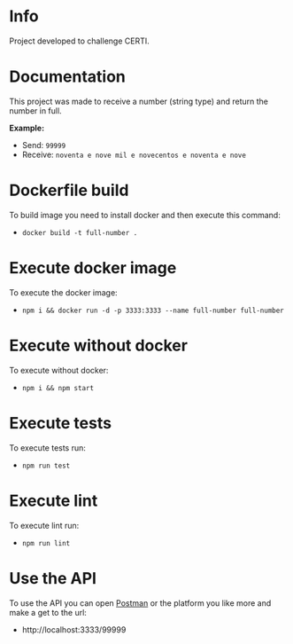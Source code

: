 # Info

Project developed to challenge CERTI.

# Documentation

This project was made to receive a number (string type) and return the number in full.

**Example:**
- Send: `99999`
- Receive: `noventa e nove mil e novecentos e noventa e nove`

# Dockerfile build

To build image you need to install docker and then execute this command:
- `docker build -t full-number .`

# Execute docker image

To execute the docker image:
- `npm i && docker run -d -p 3333:3333 --name full-number full-number`

# Execute without docker

To execute without docker:
 - `npm i && npm start`

# Execute tests

To execute tests run:
- `npm run test`

# Execute lint

To execute lint run:
- `npm run lint`

# Use the API
To use the API you can open [Postman](https://www.postman.com/) or the platform you like more and make a get to the url:
- http://localhost:3333/99999